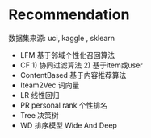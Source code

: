 #  Recommendation 
  数据集来源:  uci, kaggle ,  sklearn
- LFM     基于邻域个性化召回算法
- CF      1) 协同过滤算法   2) 基于item或user
- ContentBased  基于内容推荐算法
- Iteam2Vec      词向量
- LR            线性回归
- PR personal rank  个性排名
- Tree  决策树
- WD    排序模型     Wide And Deep

